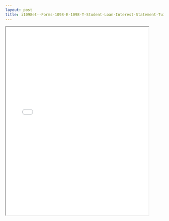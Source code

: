 ```yaml
---
layout: post
title: i1098et--Forms-1098-E-1098-T-Student-Loan-Interest-Statement-Tuition-Statement
---
```


<div class="pdf-container">
<iframe src="/ea/_pdf-2-md/i1098et--Forms-1098-E-1098-T-Student-Loan-Interest-Statement-Tuition-Statement.pdf" height="600" width="90%" allowFullScreen="true"></iframe>
</div>

